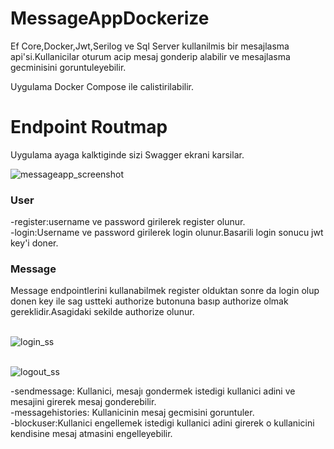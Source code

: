# MessageAppDockerize
Ef Core,Docker,Jwt,Serilog ve Sql Server kullanilmis bir mesajlasma api'si.Kullanicilar oturum acip mesaj gonderip alabilir ve mesajlasma gecminisini goruntuleyebilir.

Uygulama Docker Compose ile calistirilabilir.

<h1>Endpoint Routmap</h1>
Uygulama ayaga kalktiginde sizi Swagger ekrani  karsilar.

![messageapp_screenshot](https://user-images.githubusercontent.com/57019480/103289147-89a56600-49f7-11eb-8666-f84e7b71fd1c.PNG)


<h3>User</h3>
-register:username ve password girilerek register olunur.<br>
-login:Username ve password girilerek login olunur.Basarili login sonucu jwt key'i doner.<br>


<h3>Message</h3>
Message endpointlerini kullanabilmek register olduktan sonre da login olup donen key ile sag ustteki authorize butonuna basıp authorize olmak gereklidir.Asagidaki sekilde authorize olunur.<br><br>

![login_ss](https://user-images.githubusercontent.com/57019480/103288984-303d3700-49f7-11eb-9e15-ea5af887c879.PNG) <br><br>

![logout_ss](https://user-images.githubusercontent.com/57019480/103288996-36331800-49f7-11eb-9aa4-b1d034537b35.PNG)



-sendmessage: Kullanici, mesajı gondermek istedigi kullanici adini ve mesajini girerek mesaj gonderebilir.<br>
-messagehistories: Kullanicinin mesaj gecmisini goruntuler.<br>
-blockuser:Kullanici engellemek istedigi kullanici adini girerek o kullanicini kendisine mesaj atmasini engelleyebilir. 
